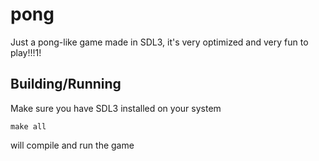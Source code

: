 # pong

Just a pong-like game made in SDL3, it's very optimized and very fun to play!!!1!

## Building/Running
Make sure you have SDL3 installed on your system

```
make all
```
will compile and run the game
